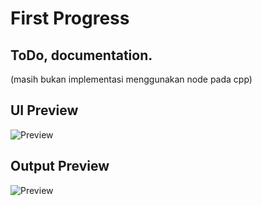# First Progress
## ToDo, documentation.
(masih bukan implementasi menggunakan node pada cpp)


## UI Preview
![Preview](https://drive.google.com/uc?id=1ilLpd4S8faFiRp6Mq2wly9uxdI6XerFk)

## Output Preview
![Preview](https://drive.google.com/uc?id=1MzZMOMwQBVXlE6ih-_lei1WDJbRelNYa)
